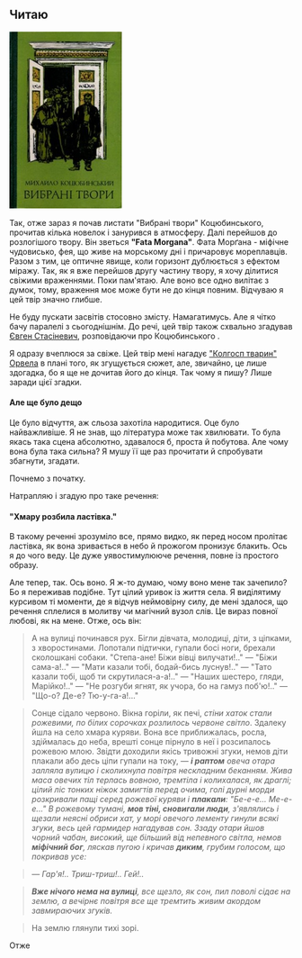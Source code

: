 ## Читаю ##

![Коцюбинський](https://raw.githubusercontent.com/oplich/oplich/master/_posts/images/225614.jpg)

Так, отже зараз я почав листати "Вибрані твори" Коцюбинського, прочитав кілька новелок і занурився в атмосферу. Далі перейшов до розлогішого
твору. Він зветься **"Fata Morgana"**. Фата Морґана - міфічне чудовисько, фея, що живе на морському дні і причаровує мореплавців. Разом з тим, це
оптичне явище, коли горизонт дублюється з ефектом міражу. Так, як я вже перейшов другу частину твору, я хочу ділитися свіжими враженнями. Поки
пам'ятаю. Але воно все одно вилітає з думок, тому, враження моє може бути не до кінця повним. Відчуваю я цей твір значно глибше.

Не буду пускати засвітів стосовно змісту. Намагатимусь. Але я чітко бачу паралелі з сьогоднішнім. До речі, цей твір також схвально згадував [Євген
Стасіневич](https://www.youtube.com/watch?v=DjoCYaQoNBM), розповідаючи про Коцюбинського .

Я одразу вчеплюся за свіже. Цей твір мені нагадує ["Колгосп тварин" Орвела](https://book-ye.com.ua/catalog/zarubizhna-klasyka/kolhosp-tvaryn/) в плані того, як згущується сюжет, але, звичайно, це лише здогадка,
бо я ще не дочитав його до кінця. Так чому я пишу? Лише заради цієї згадки.

#### Але ще було дещо ####
Це було відчуття, аж сльоза захотіла народитися. Оце було найважливіше. Я не знав, що література може так хвилювати. То була якась така сцена
абсолютно, здавалося б, проста й побутова. Але чому вона була така сильна? Я мушу її ще
раз прочитати й спробувати збагнути, згадати.

Почнемо з початку.

Натрапляю і згадую про таке речення: 

#### "Хмару розбила ластівка." #### 
В такому реченні зрозуміло все, прямо видко, як перед носом пролітає ластівка, як вона зривається в небо й прожогом пронизує блакить.
Ось я до чого веду. Це дуже уявостимулююче речення, повне із простого образу.

Але тепер, так. Ось воно. Я ж-то думаю, чому воно мене так зачепило? Бо я переживав подібне. Тут цілий уривок із життя села. Я виділятиму
курсивом ті моменти, де я відчув неймовірну силу, де мені здалося, що речення сплелися в молитву чи магічний вузол слів. Це вираз повної 
любові, як на мене. Отже, ось він:

>А на вулиці починався рух. Бігли дівчата, молодиці, діти, з ціпками, з хворостинами. Лопотали підтички, гупали босі ноги, брехали
сколошкані собаки. "Степа-ане! Біжи вівці вилучати!.." — "Біжи сама-а!.." — "Мати казали тобі, бодай-бись луснув!.." — "Тато казали тобі, щоб
ти скрутилася-а-а!.." — "Наших шестеро, гляди, Марійко!.." — "Не розгуби ягнят, як учора, бо на гамуз поб'ю!.." — "Що-о? Де-е? Тю-у-га-а!..."

>Сонце сідало червоно. Вікна горіли, як печі, *стіни хаток стали рожевими, по білих сорочках розлилось червоне світло*. Здалеку йшла на село
хмара куряви. Вона все приближалась, росла, здіймалась до неба, врешті сонце пірнуло в неї і розсипалось рожевою млою. Звідти доходили якісь тривожні
згуки, немов діти плакали або десь ціпи гупали на току, — ***і раптом** овеча отара залляла вулицю і сколихнула повітря нескладним беканням. 
Жива маса овечих тіл терлась вовною, тремтіла і колихалася, як драглі; цілий ліс тонких ніжок замигтів перед очима, голі дурні морди розкривали
пащі серед рожевої куряви і **плакали**: "Бе-е-е... Ме-е-е..." В рожевому тумані, **мов тіні, сновигали люди**, з'являлись і щезали неясні обриси хат, у морі
овечого лементу гинули всякі згуки, весь цей гармидер нагадував сон. Ззаду отари йшов чорний чабан, високий, ще більший від непевного світла,
немов **міфічний бог**, ляскав пугою і кричав **диким**, грубим голосом, що покривав усе:*

>*— Гар'я!.. Триш-триш!.. Гей!..*

>***Вже нічого нема на вулиці**, все щезло, як сон, пил поволі сідає на землю, а вечірнє повітря все ще тремтить живим акордом завмираючих згуків.*

>На землю глянули тихі зорі.

Отже
